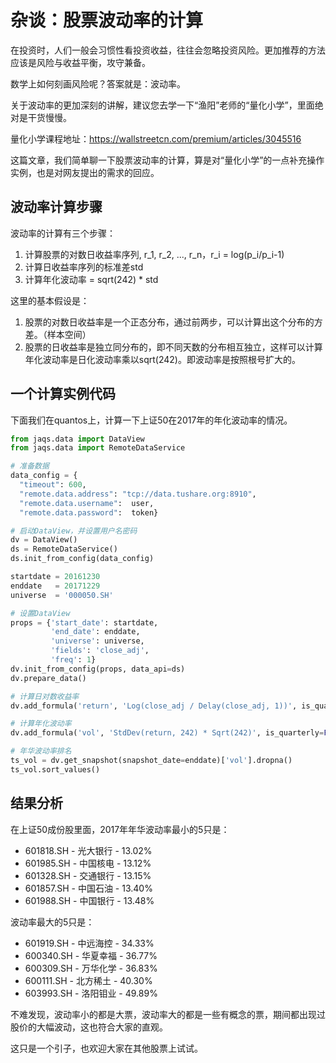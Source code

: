 # 杂谈：股票波动率的计算

在投资时，人们一般会习惯性看投资收益，往往会忽略投资风险。更加推荐的方法应该是风险与收益平衡，攻守兼备。

数学上如何刻画风险呢？答案就是：波动率。

关于波动率的更加深刻的讲解，建议您去学一下“渔阳”老师的“量化小学”，里面绝对是干货慢慢。

量化小学课程地址：https://wallstreetcn.com/premium/articles/3045516

这篇文章，我们简单聊一下股票波动率的计算，算是对“量化小学”的一点补充操作实例，也是对网友提出的需求的回应。

## 波动率计算步骤

波动率的计算有三个步骤：

1. 计算股票的对数日收益率序列, r_1, r_2, ..., r_n，r_i = log(p_i/p_i-1)
2. 计算日收益率序列的标准差std
3. 计算年化波动率 = sqrt(242) * std

这里的基本假设是：

1. 股票的对数日收益率是一个正态分布，通过前两步，可以计算出这个分布的方差。（样本空间）
2. 股票的日收益率是独立同分布的，即不同天数的分布相互独立，这样可以计算年化波动率是日化波动率乘以sqrt(242)。即波动率是按照根号扩大的。

## 一个计算实例代码

下面我们在quantos上，计算一下上证50在2017年的年化波动率的情况。

```python
from jaqs.data import DataView
from jaqs.data import RemoteDataService

# 准备数据
data_config = {
  "timeout": 600,
  "remote.data.address": "tcp://data.tushare.org:8910",
  "remote.data.username":  user,
  "remote.data.password":  token}

# 启动DataView，并设置用户名密码
dv = DataView()
ds = RemoteDataService()
ds.init_from_config(data_config)

startdate = 20161230
enddate   = 20171229
universe  = '000050.SH'

# 设置DataView
props = {'start_date': startdate, 
         'end_date': enddate, 
         'universe': universe,
         'fields': 'close_adj',
         'freq': 1}
dv.init_from_config(props, data_api=ds)
dv.prepare_data()

# 计算日对数收益率
dv.add_formula('return', 'Log(close_adj / Delay(close_adj, 1))', is_quarterly=False)

# 计算年化波动率
dv.add_formula('vol', 'StdDev(return, 242) * Sqrt(242)', is_quarterly=False)

# 年华波动率排名
ts_vol = dv.get_snapshot(snapshot_date=enddate)['vol'].dropna()
ts_vol.sort_values()

```

## 结果分析

在上证50成份股里面，2017年年华波动率最小的5只是：
+ 601818.SH - 光大银行 - 13.02%
+ 601985.SH - 中国核电 - 13.12%
+ 601328.SH - 交通银行 - 13.15%
+ 601857.SH - 中国石油 - 13.40%
+ 601988.SH - 中国银行 - 13.48%

波动率最大的5只是：
+ 601919.SH - 中远海控 - 34.33%
+ 600340.SH - 华夏幸福 - 36.77%
+ 600309.SH - 万华化学 - 36.83%
+ 600111.SH - 北方稀土 - 40.30%
+ 603993.SH - 洛阳钼业 - 49.89%

不难发现，波动率小的都是大票，波动率大的都是一些有概念的票，期间都出现过股价的大幅波动，这也符合大家的直观。

这只是一个引子，也欢迎大家在其他股票上试试。
